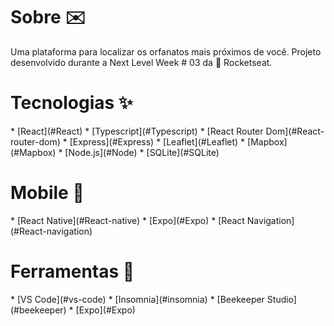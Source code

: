 <h1>Sobre ✉️</h1>
Uma plataforma para localizar os orfanatos mais próximos de você.
Projeto desenvolvido durante a Next Level Week # 03 da 🚀 Rocketseat.

<h1>Tecnologias ✨</h1>
* [React](#React)
* [Typescript](#Typescript)
* [React Router Dom](#React-router-dom)
* [Express](#Express)
* [Leaflet](#Leaflet)
* [Mapbox](#Mapbox)
* [Node.js](#Node)
* [SQLite](#SQLite)

<h1>Mobile 📱</h1>
* [React Native](#React-native)
* [Expo](#Expo)
* [React Navigation](#React-navigation)

<h1>Ferramentas 🔧</h1>
* [VS Code](#vs-code)
* [Insomnia](#insomnia)
* [Beekeeper Studio](#beekeeper)
* [Expo](#Expo)
